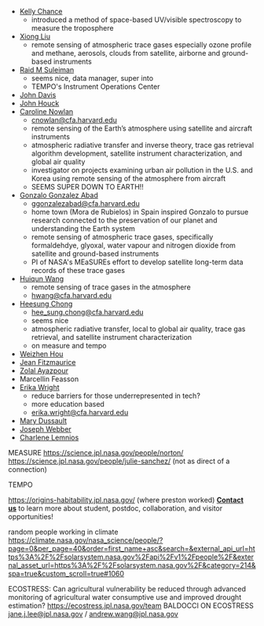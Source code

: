 
- [Kelly Chance](https://www.cfa.harvard.edu/people/kelly-chance)
	- introduced a method of space-based UV/visible spectroscopy to measure the troposphere
- [Xiong Liu](https://www.cfa.harvard.edu/people/xiong-liu)
	- remote sensing of atmospheric trace gases especially ozone profile and methane, aerosols, clouds from satellite, airborne and ground-based instruments
- [Raid M Suleiman](https://www.cfa.harvard.edu/people/raid-m-suleiman)
	- seems nice, data manager, super into 
	- TEMPO's Instrument Operations Center
- [John Davis](https://www.cfa.harvard.edu/people/john-davis)
- [John Houck](https://www.cfa.harvard.edu/people/john-houck)
- [Caroline Nowlan](https://www.cfa.harvard.edu/people/caroline-nowlan)
	- [cnowlan@cfa.harvard.edu](mailto:cnowlan@cfa.harvard.edu)
	- remote sensing of the Earth’s atmosphere using satellite and aircraft instruments
	- atmospheric radiative transfer and inverse theory, trace gas retrieval algorithm development, satellite instrument characterization, and global air quality
	- investigator on projects examining urban air pollution in the U.S. and Korea using remote sensing of the atmosphere from aircraft
	- SEEMS SUPER DOWN TO EARTH!!
- [Gonzalo Gonzalez Abad](https://www.cfa.harvard.edu/people/gonzalo-gonzalez-abad)
	- [ggonzalezabad@cfa.harvard.edu](mailto:ggonzalezabad@cfa.harvard.edu)
	- home town (Mora de Rubielos) in Spain inspired Gonzalo to pursue research connected to the preservation of our planet and understanding the Earth system
	- remote sensing of atmospheric trace gases, specifically formaldehdye, glyoxal, water vapour and nitrogen dioxide from satellite and ground-based instruments
	- PI of NASA's MEaSUREs effort to develop satellite long-term data records of these trace gases
- [Huiqun Wang](https://www.cfa.harvard.edu/people/huiqun-wang)
	- remote sensing of trace gases in the atmosphere
	- [hwang@cfa.harvard.edu](mailto:hwang@cfa.harvard.edu)
- [Heesung Chong](https://www.cfa.harvard.edu/people/heesung-chong)
	- [hee_sung.chong@cfa.harvard.edu](mailto:hee_sung.chong@cfa.harvard.edu)
	- seems nice
	- atmospheric radiative transfer, local to global air quality, trace gas retrieval, and satellite instrument characterization
	- on measure and tempo
- [Weizhen Hou](https://www.cfa.harvard.edu/people/weizhen-hou)
- [Jean Fitzmaurice](https://www.cfa.harvard.edu/people/jean-fitzmaurice)
- [Zolal Ayazpour](https://www.cfa.harvard.edu/people/zolal-ayazpour)
- Marcellin Feasson
- [Erika Wright](https://www.cfa.harvard.edu/people/erika-wright)
	- reduce barriers for those underrepresented in tech? 
	- more education based
	- [erika.wright@cfa.harvard.edu](mailto:erika.wright@cfa.harvard.edu)
- [Mary Dussault](https://www.cfa.harvard.edu/people/mary-dussault)
- [Joseph Webber](https://www.cfa.harvard.edu/people/joseph-webber)
- [Charlene Lemnios](https://www.cfa.harvard.edu/people/charlene-lemnios)

MEASURE
https://science.jpl.nasa.gov/people/norton/
https://science.jpl.nasa.gov/people/julie-sanchez/ (not as direct of a connection)

TEMPO


https://origins-habitability.jpl.nasa.gov/ (where preston worked)
[**Contact us**](https://origins-habitability.jpl.nasa.gov/contact/) to learn more about student, postdoc, collaboration, and visitor opportunities!


random people working in climate
https://climate.nasa.gov/nasa_science/people/?page=0&per_page=40&order=first_name+asc&search=&external_api_url=https%3A%2F%2Fsolarsystem.nasa.gov%2Fapi%2Fv1%2Fpeople%2F&external_asset_url=https%3A%2F%2Fsolarsystem.nasa.gov%2F&category=214&spa=true&custom_scroll=true#1060

ECOSTRESS:  Can agricultural vulnerability be reduced through advanced monitoring of agricultural water consumptive use and improved drought estimation?
https://ecostress.jpl.nasa.gov/team BALDOCCI ON ECOSTRESS
jane.j.lee@jpl.nasa.gov / andrew.wang@jpl.nasa.gov